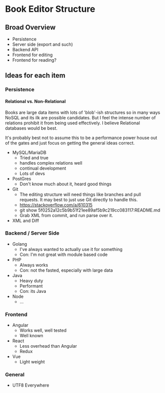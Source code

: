 # Book Editor Structure

## Broad Overview

- Persistence
- Server side (export and such)
- Backend API
- Frontend for editing
- Frontend for reading?

## Ideas for each item

### Persistence

#### Relational vs. Non-Relational

Books are large data items with lots of 'blob'-ish structures so in many ways 
NoSQL and its ilk are possible candidates. But I feel the intense number of relations
prohibit it from being used effectively.  I believe Relational databases would be best.

It's probably best not to assume this to be a performance power house out of the gates and just focus on getting the general ideas correct.

- MySQL/MariaDB 
    - Tried and true
	- handles complex relations well
	- continual development
	- Lots of devs
- PostGres
	- Don't know much about it, heard good things
- Git
	- The editing structure will need things like branches and pull requests. 
It may best to just use Git directly to handle this.  
	- https://stackoverflow.com/a/610315
    - git show 5f0252a12c5b9b51f21ee89af5b9c219cc083117:README.md
    - Grab XML from commit, and run parse over it.
- XML and Diff



### Backend / Server Side

- Golang
	- I've always wanted to actually use it for something
	- Con: I'm not great with module based code
- PHP
	- Always works
	- Con: not the fasted, especially with large data
- Java
	- Heavy duty
	- Performant
	- Con: its Java
- Node
	- ...

### Frontend

- Angular
	- Works well, well tested
	- Well known
- React
	- Less overhead than Angular
	- Redux
- Vue
	- Light weight

### General
- UTF8 Everywhere
